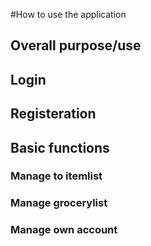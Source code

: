 #How to use the application

## Overall purpose/use


## Login 


## Registeration


## Basic functions

### Manage to itemlist
 
### Manage grocerylist

### Manage own account